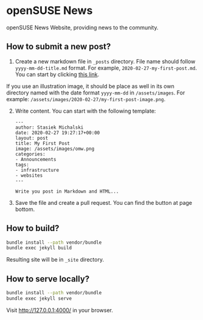 # openSUSE News

openSUSE News Website, providing news to the community.

## How to submit a new post?

1. Create a new markdown file in `_posts` directory. File name should follow
    `yyyy-mm-dd-title.md` format. For example, `2020-02-27-my-first-post.md`.
    You can start by clicking [this link](https://github.com/openSUSE/news-o-o/new/master/?filename=_posts/2020-02-27-my-first-post.md).

If you use an illustration image, it should be place as well in its own directory named with the date format `yyyy-mm-dd` in `/assets/images`. For example: `/assets/images/2020-02-27/my-first-post-image.png`.

2. Write content. You can start with the following template:
    ```
    ---
    author: Stasiek Michalski
    date: 2020-02-27 19:27:17+00:00
    layout: post
    title: My First Post
    image: /assets/images/omw.png
    categories:
    - Announcements
    tags:
    - infrastructure
    - websites
    ---

    Write you post in Markdown and HTML...

    ```
3. Save the file and create a pull request. You can find the button at page bottom. 

## How to build?

```bash
bundle install --path vendor/bundle
bundle exec jekyll build
```

Resulting site will be in `_site` directory.

## How to serve locally?

```bash
bundle install --path vendor/bundle
bundle exec jekyll serve
```

Visit <http://127.0.0.1:4000/> in your browser.
